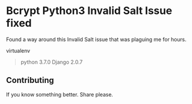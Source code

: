 # Bcrypt Python3 Invalid Salt Issue fixed

Found a way around this Invalid Salt issue that was plaguing me for hours. 

virtualenv

>python 3.7.0
>Django 2.0.7


## Contributing

If you know something better. Share please.
